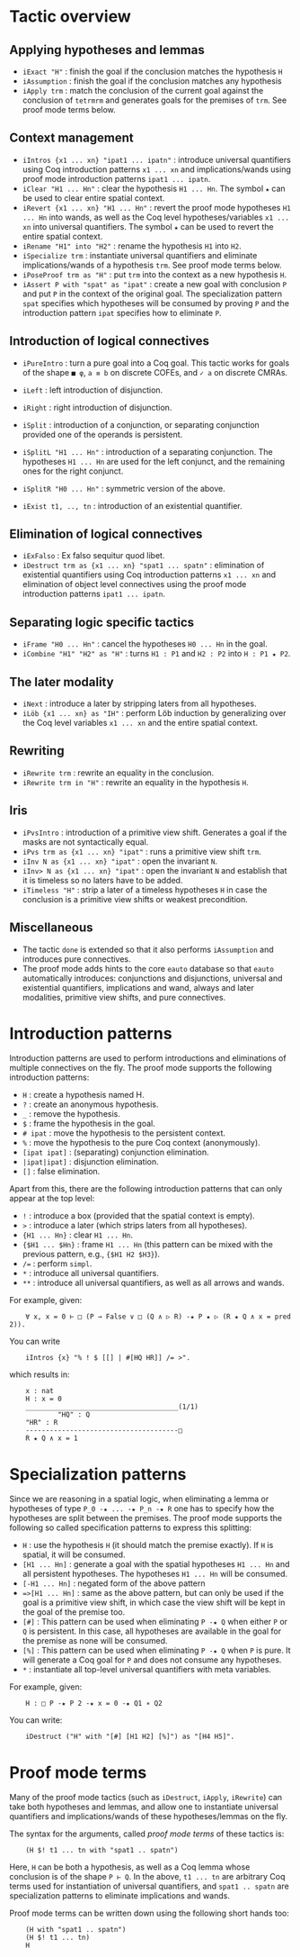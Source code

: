 Tactic overview
===============

Applying hypotheses and lemmas
------------------------------

- `iExact "H"`  : finish the goal if the conclusion matches the hypothesis `H`
- `iAssumption` : finish the goal if the conclusion matches any hypothesis
- `iApply trm` : match the conclusion of the current goal against the
   conclusion of `tetrmrm` and generates goals for the premises of `trm`. See
   proof mode terms below.

Context management
------------------

- `iIntros {x1 ... xn} "ipat1 ... ipatn"` : introduce universal quantifiers
  using Coq introduction patterns `x1 ... xn` and implications/wands using proof
  mode introduction patterns `ipat1 ... ipatn`.
- `iClear "H1 ... Hn"` : clear the hypothesis `H1 ... Hn`. The symbol `★` can
   be used to clear entire spatial context.
- `iRevert {x1 ... xn} "H1 ... Hn"` : revert the proof mode hypotheses
  `H1 ... Hn` into wands, as well as the Coq level hypotheses/variables
  `x1 ... xn` into universal quantifiers. The symbol `★` can be used to revert
  the entire spatial context.
- `iRename "H1" into "H2"` : rename the hypothesis `H1` into `H2`.
- `iSpecialize trm` : instantiate universal quantifiers and eliminate
  implications/wands of a hypothesis `trm`. See proof mode terms below.
- `iPoseProof trm as "H"` : put `trm` into the context as a new hypothesis `H`.
- `iAssert P with "spat" as "ipat"` : create a new goal with conclusion `P` and
  put `P` in the context of the original goal. The specialization pattern
  `spat` specifies which hypotheses will be consumed by proving `P` and the
  introduction pattern `ipat` specifies how to eliminate `P`.

Introduction of logical connectives
-----------------------------------

- `iPureIntro` : turn a pure goal into a Coq goal. This tactic works for goals
  of the shape `■ φ`, `a ≡ b` on discrete COFEs, and `✓ a` on discrete CMRAs.

- `iLeft` : left introduction of disjunction.
- `iRight` : right introduction of disjunction.

- `iSplit` : introduction of a conjunction, or separating conjunction provided
  one of the operands is persistent.
- `iSplitL "H1 ... Hn"` : introduction of a separating conjunction. The
  hypotheses `H1 ... Hn` are used for the left conjunct, and the remaining ones
  for the right conjunct.
- `iSplitR "H0 ... Hn"` : symmetric version of the above.
- `iExist t1, .., tn` : introduction of an existential quantifier.

Elimination of logical connectives
----------------------------------

- `iExFalso` : Ex falso sequitur quod libet.
- `iDestruct trm as {x1 ... xn} "spat1 ... spatn"` : elimination of existential
  quantifiers using Coq introduction patterns `x1 ... xn` and elimination of
  object level connectives using the proof mode introduction patterns
  `ipat1 ... ipatn`.

Separating logic specific tactics
---------------------------------

- `iFrame "H0 ... Hn"` : cancel the hypotheses `H0 ... Hn` in the goal. 
- `iCombine "H1" "H2" as "H"` : turns `H1 : P1` and `H2 : P2` into
  `H : P1 ★ P2`.

The later modality
------------------
- `iNext` : introduce a later by stripping laters from all hypotheses.
- `iLöb {x1 ... xn} as "IH"` : perform Löb induction by generalizing over the
  Coq level variables `x1 ... xn` and the entire spatial context.

Rewriting
---------

- `iRewrite trm` : rewrite an equality in the conclusion.
- `iRewrite trm in "H"` : rewrite an equality in the hypothesis `H`.

Iris
----

- `iPvsIntro` : introduction of a primitive view shift. Generates a goal if
  the masks are not syntactically equal.
- `iPvs trm as {x1 ... xn} "ipat"` : runs a primitive view shift `trm`.
- `iInv N as {x1 ... xn} "ipat"` : open the invariant `N`.
- `iInv> N as {x1 ... xn} "ipat"` : open the invariant `N` and establish that
  it is timeless so no laters have to be added.
- `iTimeless "H"` : strip a later of a timeless hypotheses `H` in case the
   conclusion is a primitive view shifts or weakest precondition.

Miscellaneous
-------------

- The tactic `done` is extended so that it also performs `iAssumption` and
  introduces pure connectives.
- The proof mode adds hints to the core `eauto` database so that `eauto`
  automatically introduces: conjunctions and disjunctions, universal and
  existential quantifiers, implications and wand, always and later modalities,
  primitive view shifts, and pure connectives.

Introduction patterns
=====================

Introduction patterns are used to perform introductions and eliminations of
multiple connectives on the fly. The proof mode supports the following
introduction patterns:

- `H` : create a hypothesis named H.
- `?` : create an anonymous hypothesis.
- `_` : remove the hypothesis.
- `$` : frame the hypothesis in the goal.
- `# ipat` : move the hypothesis to the persistent context.
- `%` : move the hypothesis to the pure Coq context (anonymously).
- `[ipat ipat]` : (separating) conjunction elimination.
- `|ipat|ipat]` : disjunction elimination.
- `[]` : false elimination.

Apart from this, there are the following introduction patterns that can only
appear at the top level:

- `!` : introduce a box (provided that the spatial context is empty).
- `>` : introduce a later (which strips laters from all hypotheses).
- `{H1 ... Hn}` : clear `H1 ... Hn`.
- `{$H1 ... $Hn}` : frame `H1 ... Hn` (this pattern can be mixed with the
  previous pattern, e.g., `{$H1 H2 $H3}`).
- `/=` : perform `simpl`.
- `*` : introduce all universal quantifiers.
- `**` : introduce all universal quantifiers, as well as all arrows and wands.

For example, given:

        ∀ x, x = 0 ⊢ □ (P → False ∨ □ (Q ∧ ▷ R) -★ P ★ ▷ (R ★ Q ∧ x = pred 2)).

You can write

        iIntros {x} "% ! $ [[] | #[HQ HR]] /= >".

which results in:

        x : nat
        H : x = 0
        ______________________________________(1/1)
				"HQ" : Q
        "HR" : R
        --------------------------------------□
        R ★ Q ∧ x = 1


Specialization patterns
=======================

Since we are reasoning in a spatial logic, when eliminating a lemma or
hypotheses of type ``P_0 -★ ... -★ P_n -★ R`` one has to specify how the
hypotheses are split between the premises. The proof mode supports the following
so called specification patterns to express this splitting:

- `H` : use the hypothesis `H` (it should match the premise exactly). If `H` is
  spatial, it will be consumed.
- `[H1 ... Hn]` : generate a goal with the spatial hypotheses `H1 ... Hn` and
  all persistent hypotheses. The hypotheses `H1 ... Hn` will be consumed.
- `[-H1 ... Hn]`  : negated form of the above pattern
- `=>[H1 ... Hn]` : same as the above pattern, but can only be used if the goal
   is a primitive view shift, in which case the view shift will be kept in the
   goal of the premise too.
- `[#]` : This pattern can be used when eliminating `P -★ Q` when either `P` or
  `Q` is persistent. In this case, all hypotheses are available in the goal for
  the premise as none will be consumed.
- `[%]` : This pattern can be used when eliminating `P -★ Q` when `P` is pure.
  It will generate a Coq goal for `P` and does not consume any hypotheses.
- `*` : instantiate all top-level universal quantifiers with meta variables.

For example, given:

        H : □ P -★ P 2 -★ x = 0 -★ Q1 ∗ Q2

You can write:

        iDestruct ("H" with "[#] [H1 H2] [%]") as "[H4 H5]".

Proof mode terms
================

Many of the proof mode tactics (such as `iDestruct`, `iApply`, `iRewrite`) can
take both hypotheses and lemmas, and allow one to instantiate universal
quantifiers and implications/wands of these hypotheses/lemmas on the fly.

The syntax for the arguments, called _proof mode terms_ of these tactics is:

        (H $! t1 ... tn with "spat1 .. spatn")

Here, `H` can be both a hypothesis, as well as a Coq lemma whose conclusion is
of the shape `P ⊢ Q`. In the above, `t1 ... tn` are arbitrary Coq terms used
for instantiation of universal quantifiers, and `spat1 .. spatn` are
specialization patterns to eliminate implications and wands.

Proof mode terms can be written down using the following short hands too:

        (H with "spat1 .. spatn")
        (H $! t1 ... tn)
        H


